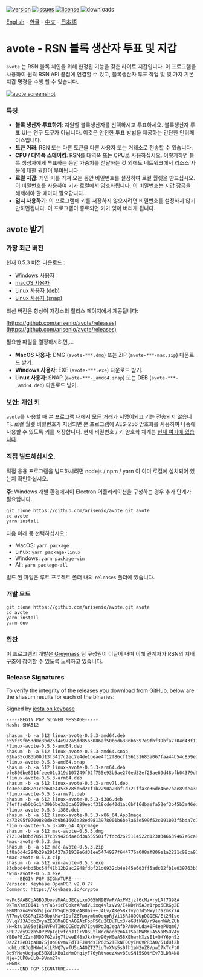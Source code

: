 [![version](https://img.shields.io/github/release/arisenio/avote/all.svg)](https://github.com/arisenio/avote/releases)
[![issues](https://img.shields.io/github/issues/arisenio/avote.svg)](https://github.com/arisenio/avote/issues)
[![license](https://img.shields.io/badge/license-MIT-blue.svg)](https://raw.githubusercontent.com/arisenio/avote/master/LICENSE)
![downloads](https://img.shields.io/github/downloads/arisenio/avote/total.svg)

[English](https://github.com/arisenio/avote/blob/master/README.md) - [한글](https://github.com/arisenio/avote/blob/master/README.kr.md) - [中文](https://github.com/arisenio/avote/blob/master/README.zh.md) - [日本語](https://github.com/arisenio/avote/blob/master/README.ja.md)

# avote - RSN 블록 생산자 투표 및 지갑

`avote` 는 RSN 블록 체인을 위해 한정된 기능을 갖춘 라이트 지갑입니다. 이 프로그램을 사용하여 원격 RSN API 끝점에 연결할 수 있고, 블록생산자 투표 작업 및 몇 가지 기본 지갑 명령을 수행 할 수 있습니다.

[![avote screenshot](https://raw.githubusercontent.com/arisenio/avote/master/avote.png)](https://raw.githubusercontent.com/arisenio/avote/master/avote.png)

### 특징

- **블록 생산자 투표하기**: 지원할 블록생산자를 선택하시고 투표하세요. 블록생산자 투표 UI는 연구 도구가 아닙니다. 이것은 안전한 투표 방법을 제공하는 간단한 인터페이스입니다.
- **토큰 거래**: RSN 또는 다른 토큰을 다른 사용자 또는 거래소로 전송할 수 있습니다.
- **CPU / 대역폭 스테이킹**: RSN를 대역폭 또는 CPU로 사용하십시오. 이렇게하면 블록 생성자에게 투표하는 동안 가중치를 전달하는 것 외에도 네트워크에서 리소스 사용에 대한 권한이 부여됩니다.
- **로컬 지갑**: 개인 키를 가져 오는 동안 비밀번호를 설정하여 로컬 월렛을 만드십시오. 이 비밀번호를 사용하여 키가 로컬에서 암호화됩니다. 이 비밀번호는 지갑 잠금을 해제해야 할 때마다 필요합니다.
- **임시 사용하기**: 이 프로그램에 키를 저장하지 않으시려면 비밀번호를 설정하지 않기 만하면됩니다. 이 프로그램이 종료되면 키가 잊어 버리게 됩니다.

## avote 받기

### 가장 최근 버전

현재 0.5.3 버전 다운로드 :

- [Windows 사용자](https://github.com/arisenio/avote/releases/download/v0.5.3/win-avote-0.5.3.exe)
- [macOS 사용자](https://github.com/arisenio/avote/releases/download/v0.5.3/mac-avote-0.5.3.dmg)
- [Linux 사용자 (deb)](https://github.com/arisenio/avote/releases/download/v0.5.3/linux-avote-0.5.3-amd64.snap)
- [Linux 사용자 (snap)](https://github.com/arisenio/avote/releases/download/v0.5.3/linux-avote-0.5.3-amd64.snap)

최신 버전은 항상이 저장소의 릴리스 페이지에서 제공됩니다:

[https://github.com/arisenio/avote/releases](https://github.com/arisenio/avote/releases)

필요한 파일을 결정하시려면,...

- **MacOS 사용자**: DMG (`avote-***.dmg`) 또는 ZIP (`avote-***-mac.zip`) 다운로드 받기.
- **Windows 사용자**: EXE (`avote-***.exe`) 다운로드 받기.
- **Linux 사용자**: SNAP (`avote-***-_amd64.snap`) 또는 DEB (`avote-***-_amd64.deb`) 다운로드 받기.

### 보안: 개인 키

`avote`를 사용할 때 본 프로그램 내에서 모든 거래가 서명이되고 키는 전송되지 않습니다. 로컬 월렛 비밀번호가 지정되면 본 프로그램에 AES-256 암호화를 사용하여 나중에 사용할 수 있도록 키를 저장합니다. 현재 비밀번호 / 키 암호화 체계는 [현재 여기에 있습니다](https://github.com/aaroncox/avote/blob/master/app/shared/actions/wallet.js#L71-L86).

### 직접 빌드하십시오.

직접 응용 프로그램을 빌드하시려면 nodejs / npm / yarn 이 이미 로컬에 설치되어 있는지 확인하십시오.

**주**: Windows 개발 환경에서이 Electron 어플리케이션을 구성하는 경우 추가 단계가 필요합니다.

```
git clone https://github.com/arisenio/avote.git avote
cd avote
yarn install
```

다음 아래 중 선택하십시오 :

- MacOS: `yarn package`
- Linux: `yarn package-linux`
- Windows: `yarn package-win`
- All: `yarn package-all`

빌드 된 파일은 루트 프로젝트 폴더 내의 `releases` 폴더에 있습니다.

### 개발 모드

```
git clone https://github.com/arisenio/avote.git avote
cd avote
yarn install
yarn dev
```

### 협찬

이 프로그램의 개발은 [Greymass](https://benchx.io) 팀 구성원이 이끌어 내며 이해 관계자가 RSN의 지배 구조에 참여할 수 있도록 노력하고 있습니다.

### Release Signatures

To verify the integrity of the releases you download from GitHub, below are the shasum results for each of the binaries:

Signed by [jesta on keybase](https://keybase.io/jesta)

```
-----BEGIN PGP SIGNED MESSAGE-----
Hash: SHA512

shasum -b -a 512 linux-avote-0.5.3-amd64.deb
e55fc9fb53d0e8bd25f4e972a5fd8563086af50b6d6386b6597e9fbf39bfa7704d43f1778f236fe5e56b548eb7ce8a01ebd16884e787d68661475057636ec55e *linux-avote-0.5.3-amd64.deb
shasum -b -a 512 linux-avote-0.5.3-amd64.snap
02ba35cd83b00d13f3417c2ec7e4de1beae4f12f86cf156131683a067faa44b54c859e76f8aa6d57c245fc1d21437e347c1e1be077d2a319329967a67db23b30 *linux-avote-0.5.3-amd64.snap
shasum -b -a 512 linux-avote-0.5.3-arm64.deb
bfe806be8914feee01c319d107249f02f755e93b5ae270ed32ef25ae69d48bfb04379d65329ac5209baf2ff082c98c17de668d7f735826fdd6177550d50b4431 *linux-avote-0.5.3-arm64.deb
shasum -b -a 512 linux-avote-0.5.3-armv7l.deb
fe3ee24882e1ceb68e44536785d6d2cf1b2290a20bf1d721ffa3e36de46e7bae89de43e3bc29b2762b81abc1d1a0b68d0f494d6532305aa9433aebbadfaddba9 *linux-avote-0.5.3-armv7l.deb
shasum -b -a 512 linux-avote-0.5.3-i386.deb
7feffaeb0b6c1439b6be3a3ca6589eecf318cde40d1ac6bf16dbaefa52ef3b45b3a46ed1f5e0274922c119e32915855b533f85a71ca03474a826030269a44108 *linux-avote-0.5.3-i386.deb
shasum -b -a 512 linux-avote-0.5.3-x86_64.AppImage
8a73895f0709880de8b9b61693a28ed9813978001b6be7a63e599f52c091003f5bda7c7c69191270e4f25c2ec4b3d2cc22d49b777d206353bd4095b505b32bb6 *linux-avote-0.5.3-x86_64.AppImage
shasum -b -a 512 mac-avote-0.5.3.dmg
272104b0bd785137c399426dae6d3a555501f7fdcd2625114522d1230346639467e6ca803207f7af976a32a4d66277d202528eb1329a31a877b1dc79dac45eda *mac-avote-0.5.3.dmg
shasum -b -a 512 mac-avote-0.5.3.zip
1f8a6d4c294b29a291427a71939e6d31ee5474927f644776a008af806e1a2221c98ca97fba924a6b6c6d1bdc9290a56011a6cc00ea23d9c8ff5557319bd67584 *mac-avote-0.5.3.zip
shasum -b -a 512 win-avote-0.5.3.exe
83cbbd44bd5bc54f41b12b2ac2948fdbf21d0932cb4e845e6d3ff5adc02fb1e039763b3a3a08e9cdf556c8e234af492bc9178897699b6012017200c798fc2e98 *win-avote-0.5.3.exe
-----BEGIN PGP SIGNATURE-----
Version: Keybase OpenPGP v2.0.77
Comment: https://keybase.io/crypto

wsFcBAABCgAGBQJbovsMAAoJECyLxnO05hN9BVwP/AxPWZjzf6cMz+ryLAf7G98A
9kTnXYmI0I41+hrFaS+icPQokrAPadVLixq4vlzVV9/I4NDYM5AJr1rpx6ERGg2E
eBUMhXu49WXdSjjocfWSqCBO86ZABUai++J4Lv/AKe58xTvyoId5MxyI7azmKY7A
RT7myUCSGRqIX50bpkMa+1DbfZ8TpnymUnOqqpRjVi15RJ8DQUpDGQEK/Et2MIse
8VlqYJ3A3cbZvyaZEQBMa8EhA09AzFopFSCu2CBuTLx3/eGUtkW8/r9eenWWiZUb
/H+ktu1A95ejBENVFwTIHoOCEdgyh7Ipy0PqZqJegAfbPAO0wLda+0F4eePUqm6/
5PE72dy92zh5DPzVpTgEvfcbJIG+V0SLtlWnchaob2nA4TSaJMWMKuA55aM5OVAy
YBEePBzZzn8MDQ7G2aig7lUweE48aJk/h+y90yW0eA58XEhwrhXzsE1+QHY6pnSz
Da2Zt2eD1paB87Sj0o86vmVFdT1FJHMdsIP62S2TEkNT0QyIMOVPR3AO/51dUi2h
nohLutKJqIHWo1klLRWQ7ywfU5uA4OZT27iuTvXNs5s9fh1aN2nZ8/pwI7kTxFt0
8d9YMayUcjspE5BXdLKBu1eMmOHqiyF76yRtvoezXwv8EuSN15S0tMEv78LDR4N8
Nje+JUP0wUL0+9Vnm27v
=HGmk
-----END PGP SIGNATURE-----
```
